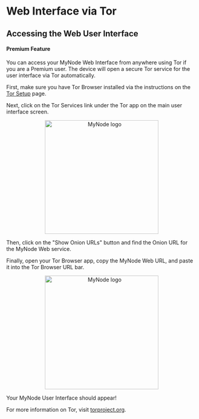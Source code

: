 # Web Interface via Tor

## Accessing the Web User Interface

#### Premium Feature

You can access your MyNode Web Interface from anywhere using Tor if you are a Premium user. The device will open a secure Tor service for the user interface via Tor automatically.

First, make sure you have Tor Browser installed via the instructions on the [Tor Setup](/tor/setup) page.

Next, click on the Tor Services link under the Tor app on the main user interface screen.

<center>
  <figure>
    <img src="/images/remote-access-tor/web-gui-1.png" alt="MyNode logo" style="width: 300px;">
  </figure>
</center>

Then, click on the "Show Onion URLs" button and find the Onion URL for the MyNode Web service.

Finally, open your Tor Browser app, copy the MyNode Web URL, and paste it into the Tor Browser URL bar.

<center>
  <figure>
    <img src="/images/remote-access-tor/web-gui-2.png" alt="MyNode logo" style="width: 300px;">
  </figure>
</center>

Your MyNode User Interface should appear!

For more information on Tor, visit [torproject.org](https://torproject.org).
